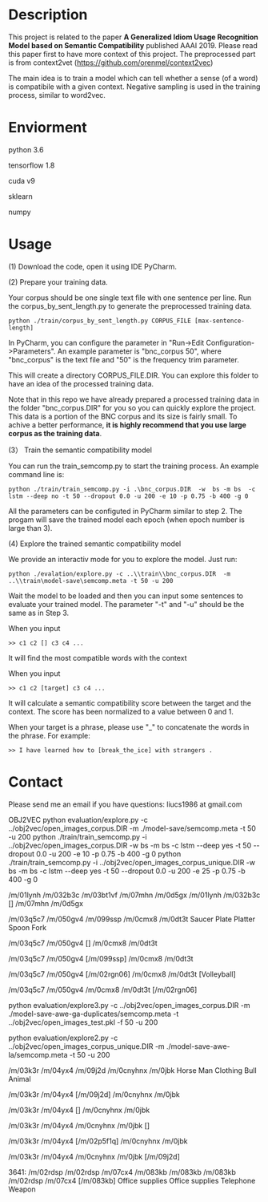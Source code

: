 # Description
This project is related to the paper **A Generalized Idiom Usage Recognition Model based on Semantic Compatibility** published AAAI 2019. Please read this
paper first to have more context of this project. The preprocessed part is from context2vet (https://github.com/orenmel/context2vec)

The main idea is to train a model which can tell whether a sense (of a word) is compatibile with a given context. Negative sampling is used in the training process,
similar to word2vec. 

# Enviorment
python 3.6

tensorflow 1.8

cuda v9

sklearn

numpy


# Usage 

(1) Download the code, open it using IDE PyCharm.

(2) Prepare your training data.

Your corpus should be one single text file with one sentence per line. Run the corpus_by_sent_length.py to generate the preprocessed training data. 
```
python ./train/corpus_by_sent_length.py CORPUS_FILE [max-sentence-length]
```
In PyCharm, you can configure the parameter in "Run->Edit Configuration->Parameters". An example parameter is "bnc_corpus 50", where "bnc_corpus" is the text file
and "50" is the frequency trim parameter. 

This will create a directory CORPUS_FILE.DIR. You can explore this folder to have an idea of the processed training data. 

Note that in this repo we have already prepared a processed training data in the folder "bnc_corpus.DIR" for you so you can quickly explore the project. 
This data is a portion of the BNC corpus  and its size is fairly small. To achive a better performance, **it is highly recommend that you use large corpus as the training 
data**. 

(3） Train the semantic compatibility model 

You can run the train_semcomp.py to start the training process. An example command line is:
```
python ./train/train_semcomp.py -i .\bnc_corpus.DIR  -w  bs -m bs  -c lstm --deep no -t 50 --dropout 0.0 -u 200 -e 10 -p 0.75 -b 400 -g 0
```
All the parameters can be configuted in PyCharm similar to step 2. The progam will save the trained model each epoch (when epoch number is large than 3). 

(4) Explore the trained semantic compatibility model 

We provide an interactiv mode for you to explore the model. Just run:
```
python ./evalation/explore.py -c ..\\train\\bnc_corpus.DIR  -m ..\\train\model-save\semcomp.meta -t 50 -u 200
```
Wait the model to be loaded and then you can input some sentences to evaluate your trained model. The parameter "-t" and "-u" should be the same as in Step 3. 

When you input
```
>> c1 c2 [] c3 c4 ...
```

It will find the most compatible words with the context

When you input
```
>> c1 c2 [target] c3 c4 ...
```
It will calculate a semantic compatibility score between the target and the context. The score has been normalized to a value between 0 and 1. 

When your target is a phrase, please use "_" to concatenate the words in the phrase. For example:
```
>> I have learned how to [break_the_ice] with strangers . 
```

# Contact

Please send me an email if you have questions: liucs1986 at gmail.com  



OBJ2VEC
python evaluation/explore.py -c ../obj2vec/open_images_corpus.DIR -m ./model-save/semcomp.meta -t 50 -u 200
python ./train/train_semcomp.py -i ../obj2vec/open_images_corpus.DIR  -w  bs -m bs  -c lstm --deep yes -t 50 --dropout 0.0 -u 200 -e 10 -p 0.75 -b 400 -g 0
python ./train/train_semcomp.py -i ../obj2vec/open_images_corpus_unique.DIR  -w  bs -m bs  -c lstm --deep yes -t 50 --dropout 0.0 -u 200 -e 25 -p 0.75 -b 400 -g 0

/m/01lynh /m/032b3c /m/03bt1vf /m/07mhn /m/0d5gx
/m/01lynh /m/032b3c [] /m/07mhn /m/0d5gx


/m/03q5c7 /m/050gv4 /m/099ssp /m/0cmx8 /m/0dt3t
Saucer Plate Platter Spoon Fork

/m/03q5c7 /m/050gv4 [] /m/0cmx8 /m/0dt3t

/m/03q5c7 /m/050gv4 [/m/099ssp] /m/0cmx8 /m/0dt3t

/m/03q5c7 /m/050gv4 [/m/02rgn06] /m/0cmx8 /m/0dt3t
[Volleyball]

/m/03q5c7 /m/050gv4 /m/0cmx8 /m/0dt3t [/m/02rgn06]


python evaluation/explore3.py -c ../obj2vec/open_images_corpus.DIR -m ./model-save-awe-ga-duplicates/semcomp.meta -t ../obj2vec/open_images_test.pkl -f 50 -u 200

python evaluation/explore2.py -c ../obj2vec/open_images_corpus_unique.DIR -m ./model-save-awe-la/semcomp.meta -t 50 -u 200


/m/03k3r /m/04yx4 /m/09j2d /m/0cnyhnx /m/0jbk
Horse Man Clothing Bull Animal

/m/03k3r /m/04yx4 [/m/09j2d] /m/0cnyhnx /m/0jbk

/m/03k3r /m/04yx4 [] /m/0cnyhnx /m/0jbk

/m/03k3r /m/04yx4 /m/0cnyhnx /m/0jbk []


/m/03k3r /m/04yx4 [/m/02p5f1q] /m/0cnyhnx /m/0jbk

/m/03k3r /m/04yx4 /m/0cnyhnx /m/0jbk [/m/09j2d]


3641:
/m/02rdsp /m/02rdsp /m/07cx4 /m/083kb /m/083kb /m/083kb
/m/02rdsp /m/07cx4 [/m/083kb]
Office supplies Office supplies Telephone Weapon
